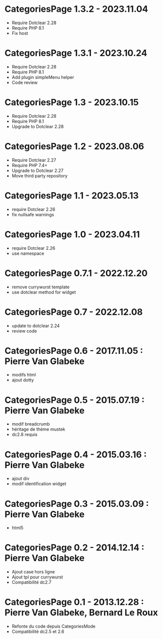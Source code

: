 CategoriesPage 1.3.2 - 2023.11.04
===========================================================
* Require Dotclear 2.28
* Require PHP 8.1
* Fix host

CategoriesPage 1.3.1 - 2023.10.24
===========================================================
* Require Dotclear 2.28
* Require PHP 8.1
* Add plugin simpleMenu helper
* Code review

CategoriesPage 1.3 - 2023.10.15
===========================================================
* Require Dotclear 2.28
* Require PHP 8.1
* Upgrade to Dotclear 2.28

CategoriesPage 1.2 - 2023.08.06
===========================================================
* Require Dotclear 2.27
* Require PHP 7.4+
* Upgrade to Dotclear 2.27
* Move third party repository

CategoriesPage 1.1 - 2023.05.13
===========================================================
* require Dotclear 2.26
* fix nullsafe warnings

CategoriesPage 1.0 - 2023.04.11
===========================================================
* require Dotclear 2.26
* use namespace

CategoriesPage 0.7.1 - 2022.12.20
===========================================================
* remove currywurst template
* use dotclear method for widget

CategoriesPage 0.7 - 2022.12.08
===========================================================
* update to dotclear 2.24
* review code

CategoriesPage 0.6 - 2017.11.05 : Pierre Van Glabeke
===========================================================
* modifs html
* ajout dotty

CategoriesPage 0.5 - 2015.07.19 : Pierre Van Glabeke
===========================================================
* modif breadcrumb
* héritage de thème mustek
* dc2.8 requis

CategoriesPage 0.4 - 2015.03.16 : Pierre Van Glabeke
===========================================================
* ajout div
* modif identification widget

CategoriesPage 0.3 - 2015.03.09 : Pierre Van Glabeke
===========================================================
* html5

CategoriesPage 0.2 - 2014.12.14 : Pierre Van Glabeke
===========================================================
* Ajout case hors ligne
* Ajout tpl pour currywurst
* Compatibilité dc2.7

CategoriesPage 0.1 - 2013.12.28 : Pierre Van Glabeke, Bernard Le Roux
===========================================================
* Refonte du code depuis CategoriesMode
* Compatibilité dc2.5 et 2.6